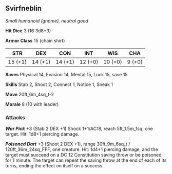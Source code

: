 ## Svirfneblin

*Small humanoid (gnome), neutral good*

**Hit Dice** 3 (16 3d8+3)

**Armor Class** 15 (chain shirt)

| STR     | DEX     | CON     | INT     | WIS     | CHA     |
|---------|---------|---------|---------|---------|---------|
| 15 (+1) | 14 (+1) | 14 (+1) | 12 (+0) | 10 (+0) |  9 (+0) |

**Saves** Physical 14, Evasion 14, Mental 15, Luck 15, save 15

**Skills** Stab 2, Shoot 2, Connect 1, Notice 1, Sneak 1

**Move** 20ft\_6m\_4sq\_t-2

**Morale** 8 (10 with leader)

### Attacks

***War Pick*** +3 (Stab 2 DEX +1) Shock 1+1/AC18, reach 5ft\_1.5m\_1sq, one target. Hit: 1d8+1 piercing damage.

***Poisoned Dart*** +3 (Shoot 2 DEX +1), range 30ft\_9m\_6sq\_t / 120ft\_36m\_24sq\_FFF, one creature. Hit: 1d4+1 piercing damage, and the target must succeed on a DC 12 Constitution saving throw or be poisoned for 1 minute. The target can repeat the saving throw at the end of each of its turns, ending the effect on itself on a success.

